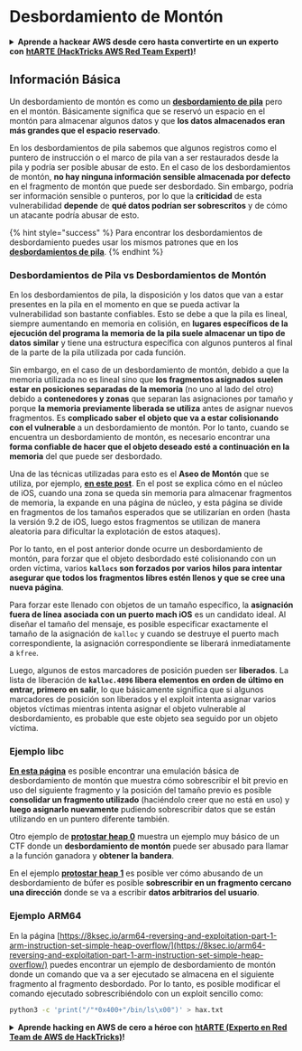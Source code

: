 # Desbordamiento de Montón

<details>

<summary><strong>Aprende a hackear AWS desde cero hasta convertirte en un experto con</strong> <a href="https://training.hacktricks.xyz/courses/arte"><strong>htARTE (HackTricks AWS Red Team Expert)</strong></a><strong>!</strong></summary>

Otras formas de apoyar a HackTricks:

* Si deseas ver tu **empresa anunciada en HackTricks** o **descargar HackTricks en PDF** ¡Consulta los [**PLANES DE SUSCRIPCIÓN**](https://github.com/sponsors/carlospolop)!
* Obtén el [**swag oficial de PEASS & HackTricks**](https://peass.creator-spring.com)
* Descubre [**La Familia PEASS**](https://opensea.io/collection/the-peass-family), nuestra colección exclusiva de [**NFTs**](https://opensea.io/collection/the-peass-family)
* **Únete al** 💬 [**grupo de Discord**](https://discord.gg/hRep4RUj7f) o al [**grupo de telegram**](https://t.me/peass) o **síguenos** en **Twitter** 🐦 [**@hacktricks\_live**](https://twitter.com/hacktricks\_live)**.**
* **Comparte tus trucos de hacking enviando PRs a los repositorios de** [**HackTricks**](https://github.com/carlospolop/hacktricks) y [**HackTricks Cloud**](https://github.com/carlospolop/hacktricks-cloud).

</details>

## Información Básica

Un desbordamiento de montón es como un [**desbordamiento de pila**](../stack-overflow/) pero en el montón. Básicamente significa que se reservó un espacio en el montón para almacenar algunos datos y que **los datos almacenados eran más grandes que el espacio reservado**.

En los desbordamientos de pila sabemos que algunos registros como el puntero de instrucción o el marco de pila van a ser restaurados desde la pila y podría ser posible abusar de esto. En el caso de los desbordamientos de montón, **no hay ninguna información sensible almacenada por defecto** en el fragmento de montón que puede ser desbordado. Sin embargo, podría ser información sensible o punteros, por lo que la **críticidad** de esta vulnerabilidad **depende** de **qué datos podrían ser sobrescritos** y de cómo un atacante podría abusar de esto.

{% hint style="success" %}
Para encontrar los desbordamientos de desbordamiento puedes usar los mismos patrones que en los [**desbordamientos de pila**](../stack-overflow/#finding-stack-overflows-offsets).
{% endhint %}

### Desbordamientos de Pila vs Desbordamientos de Montón

En los desbordamientos de pila, la disposición y los datos que van a estar presentes en la pila en el momento en que se pueda activar la vulnerabilidad son bastante confiables. Esto se debe a que la pila es lineal, siempre aumentando en memoria en colisión, en **lugares específicos de la ejecución del programa la memoria de la pila suele almacenar un tipo de datos similar** y tiene una estructura específica con algunos punteros al final de la parte de la pila utilizada por cada función.

Sin embargo, en el caso de un desbordamiento de montón, debido a que la memoria utilizada no es lineal sino que **los fragmentos asignados suelen estar en posiciones separadas de la memoria** (no uno al lado del otro) debido a **contenedores y zonas** que separan las asignaciones por tamaño y porque **la memoria previamente liberada se utiliza** antes de asignar nuevos fragmentos. Es **complicado saber el objeto que va a estar colisionando con el vulnerable** a un desbordamiento de montón. Por lo tanto, cuando se encuentra un desbordamiento de montón, es necesario encontrar una **forma confiable de hacer que el objeto deseado esté a continuación en la memoria** del que puede ser desbordado.

Una de las técnicas utilizadas para esto es el **Aseo de Montón** que se utiliza, por ejemplo, [**en este post**](https://azeria-labs.com/grooming-the-ios-kernel-heap/). En el post se explica cómo en el núcleo de iOS, cuando una zona se queda sin memoria para almacenar fragmentos de memoria, la expande en una página de núcleo, y esta página se divide en fragmentos de los tamaños esperados que se utilizarían en orden (hasta la versión 9.2 de iOS, luego estos fragmentos se utilizan de manera aleatoria para dificultar la explotación de estos ataques).

Por lo tanto, en el post anterior donde ocurre un desbordamiento de montón, para forzar que el objeto desbordado esté colisionando con un orden víctima, varios **`kallocs` son forzados por varios hilos para intentar asegurar que todos los fragmentos libres estén llenos y que se cree una nueva página**.

Para forzar este llenado con objetos de un tamaño específico, la **asignación fuera de línea asociada con un puerto mach iOS** es un candidato ideal. Al diseñar el tamaño del mensaje, es posible especificar exactamente el tamaño de la asignación de `kalloc` y cuando se destruye el puerto mach correspondiente, la asignación correspondiente se liberará inmediatamente a `kfree`.

Luego, algunos de estos marcadores de posición pueden ser **liberados**. La lista de liberación de **`kalloc.4096` libera elementos en orden de último en entrar, primero en salir**, lo que básicamente significa que si algunos marcadores de posición son liberados y el exploit intenta asignar varios objetos víctimas mientras intenta asignar el objeto vulnerable al desbordamiento, es probable que este objeto sea seguido por un objeto víctima.

### Ejemplo libc

[**En esta página**](https://guyinatuxedo.github.io/27-edit\_free\_chunk/heap\_consolidation\_explanation/index.html) es posible encontrar una emulación básica de desbordamiento de montón que muestra cómo sobrescribir el bit previo en uso del siguiente fragmento y la posición del tamaño previo es posible **consolidar un fragmento utilizado** (haciéndolo creer que no está en uso) y **luego asignarlo nuevamente** pudiendo sobrescribir datos que se están utilizando en un puntero diferente también.

Otro ejemplo de [**protostar heap 0**](https://guyinatuxedo.github.io/24-heap\_overflow/protostar\_heap0/index.html) muestra un ejemplo muy básico de un CTF donde un **desbordamiento de montón** puede ser abusado para llamar a la función ganadora y **obtener la bandera**.

En el ejemplo [**protostar heap 1**](https://guyinatuxedo.github.io/24-heap\_overflow/protostar\_heap1/index.html) es posible ver cómo abusando de un desbordamiento de búfer es posible **sobrescribir en un fragmento cercano una dirección** donde se va a escribir **datos arbitrarios del usuario**.

### Ejemplo ARM64

En la página [https://8ksec.io/arm64-reversing-and-exploitation-part-1-arm-instruction-set-simple-heap-overflow/](https://8ksec.io/arm64-reversing-and-exploitation-part-1-arm-instruction-set-simple-heap-overflow/) puedes encontrar un ejemplo de desbordamiento de montón donde un comando que va a ser ejecutado se almacena en el siguiente fragmento al fragmento desbordado. Por lo tanto, es posible modificar el comando ejecutado sobrescribiéndolo con un exploit sencillo como:
```bash
python3 -c 'print("/"*0x400+"/bin/ls\x00")' > hax.txt
```
<details>

<summary><strong>Aprende hacking en AWS de cero a héroe con</strong> <a href="https://training.hacktricks.xyz/courses/arte"><strong>htARTE (Experto en Red Team de AWS de HackTricks)</strong></a><strong>!</strong></summary>

Otras formas de apoyar a HackTricks:

* Si quieres ver tu **empresa anunciada en HackTricks** o **descargar HackTricks en PDF** Consulta los [**PLANES DE SUSCRIPCIÓN**](https://github.com/sponsors/carlospolop)!
* Obtén el [**swag oficial de PEASS & HackTricks**](https://peass.creator-spring.com)
* Descubre [**La Familia PEASS**](https://opensea.io/collection/the-peass-family), nuestra colección exclusiva de [**NFTs**](https://opensea.io/collection/the-peass-family)
* **Únete al** 💬 [**grupo de Discord**](https://discord.gg/hRep4RUj7f) o al [**grupo de telegram**](https://t.me/peass) o **síguenos** en **Twitter** 🐦 [**@hacktricks\_live**](https://twitter.com/hacktricks\_live)**.**
* **Comparte tus trucos de hacking enviando PRs a los** [**HackTricks**](https://github.com/carlospolop/hacktricks) y [**HackTricks Cloud**](https://github.com/carlospolop/hacktricks-cloud) repositorios de github.

</details>
